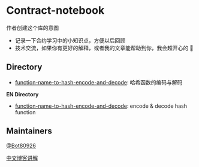 
# Contract-notebook 

作者创建这个库的意图

- 记录一下合约学习中的小知识点，方便以后回顾
- 技术交流，如果你有更好的解释，或者我的文章能帮助到你，我会超开心的 🥰

## Directory

- [function-name-to-hash-encode-and-decode](https://github.com/Bot80926/contract-notebook/tree/main/function-name-to-hash-encode-and-decode): 哈希函数的编码与解码

**EN Directory**

- [function-name-to-hash-encode-and-decode](https://github.com/Bot80926/contract-notebook/tree/main/function-name-to-hash-encode-and-decode): encode & decode hash function


## Maintainers

[@Bot80926](https://github.com/Bot80926)

[中文博客讲解](https://blog.csdn.net/qq_31915745?type=blog)

